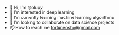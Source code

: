 - 👋 Hi, I’m @olupy
- 👀 I’m interested in deep learning
- 🌱 I’m currently learning machine learning algorithms
- 💞️ I’m looking to collaborate on data science projects
- 📫 How to reach me fortuneosho@gmail.com

<!---
olupy/olupy is a ✨ special ✨ repository because its `README.md` (this file) appears on your GitHub profile.
You can click the Preview link to take a look at your changes.
--->

